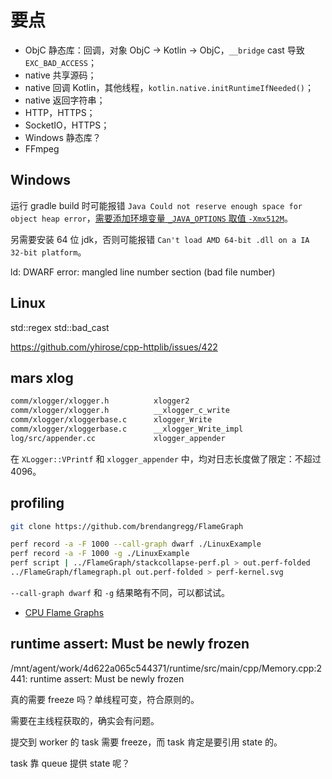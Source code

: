# 要点

+ ObjC 静态库：回调，对象 ObjC -> Kotlin -> ObjC，`__bridge` cast 导致 `EXC_BAD_ACCESS`；
+ native 共享源码；
+ native 回调 Kotlin，其他线程，`kotlin.native.initRuntimeIfNeeded()`；
+ native 返回字符串；
+ HTTP，HTTPS；
+ SocketIO，HTTPS；
+ Windows 静态库？
+ FFmpeg

## Windows

运行 gradle build 时可能报错 `Java Could not reserve enough space for object heap error`，[需要添加环境变量 `_JAVA_OPTIONS` 取值 `-Xmx512M`](https://stackoverflow.com/a/24406013/3077508)。

另需要安装 64 位 jdk，否则可能报错 `Can't load AMD 64-bit .dll on a IA 32-bit platform`。

ld: DWARF error: mangled line number section (bad file number)

## Linux

std::regex std::bad_cast

https://github.com/yhirose/cpp-httplib/issues/422

## mars xlog

```bash
comm/xlogger/xlogger.h          xlogger2
comm/xlogger/xlogger.h          __xlogger_c_write
comm/xlogger/xloggerbase.c      xlogger_Write
comm/xlogger/xloggerbase.c      __xlogger_Write_impl
log/src/appender.cc             xlogger_appender
```

在 `XLogger::VPrintf` 和 `xlogger_appender` 中，均对日志长度做了限定：不超过 4096。

## profiling

```bash
git clone https://github.com/brendangregg/FlameGraph

perf record -a -F 1000 --call-graph dwarf ./LinuxExample
perf record -a -F 1000 -g ./LinuxExample
perf script | ../FlameGraph/stackcollapse-perf.pl > out.perf-folded
../FlameGraph/flamegraph.pl out.perf-folded > perf-kernel.svg
```

`--call-graph dwarf` 和 `-g` 结果略有不同，可以都试试。

+ [CPU Flame Graphs](http://www.brendangregg.com/FlameGraphs/cpuflamegraphs.html)

## runtime assert: Must be newly frozen

/mnt/agent/work/4d622a065c544371/runtime/src/main/cpp/Memory.cpp:2441: runtime assert: Must be newly frozen

真的需要 freeze 吗？单线程可变，符合原则的。

需要在主线程获取的，确实会有问题。

提交到 worker 的 task 需要 freeze，而 task 肯定是要引用 state 的。

task 靠 queue 提供 state 呢？
